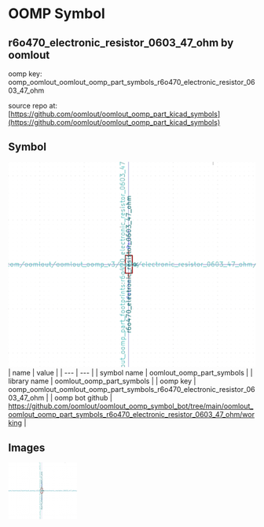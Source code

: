 # OOMP Symbol  
## r6o470_electronic_resistor_0603_47_ohm  by oomlout  
  
oomp key: oomp_oomlout_oomlout_oomp_part_symbols_r6o470_electronic_resistor_0603_47_ohm  
  
source repo at: [https://github.com/oomlout/oomlout_oomp_part_kicad_symbols](https://github.com/oomlout/oomlout_oomp_part_kicad_symbols)  
## Symbol  
  
[![working.png](working_600.png)](working.png)  
| name | value | 
| --- | --- | 
| symbol name | oomlout_oomp_part_symbols | 
| library name | oomlout_oomp_part_symbols | 
| oomp key | oomp_oomlout_oomlout_oomp_part_symbols_r6o470_electronic_resistor_0603_47_ohm | 
| oomp bot github | https://github.com/oomlout/oomlout_oomp_symbol_bot/tree/main/oomlout_oomlout_oomp_part_symbols_r6o470_electronic_resistor_0603_47_ohm/working | 
## Images  
  
[![working.png](working_140.png)](working.png)  
